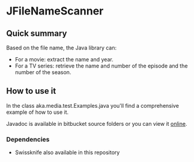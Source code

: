 # JFileNameScanner #

## Quick summary ##

Based on the file name, the Java library can:

* For a movie: extract the name and year.
* For a TV series: retrieve the name and number of the episode and the number of the season.

## How to use it ##

In the class aka.media.test.Examples.java you'll find a comprehensive example of how to use it.

Javadoc is available in bitbucket source folders or you can view it [online](http://jfilenamescanner.hephaistos.be/). 

### Dependencies ###

* Swissknife also available in this repository